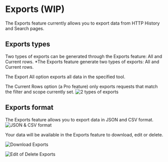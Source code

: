 # Exports (WIP)

The Exports feature currently allows you to export data from HTTP History and Search pages.

## Exports types

Two types of exports can be generated through the Exports feature: All and Current rows.
*The Exports feature generate two types of exports: All and Current rows.

The Export All option exports all data in the specified tool.

The Current Rows option (a Pro feature) only exports requests that match the filter and scope currently set.
![2 types of exports](/_images/exports_2_types.png)

## Exports format

The Exports feature allows you to export data in JSON and CSV format.
![JSON & CSV format](/images/jsoncsv.png)

Your data will be available in the Exports feature to download, edit or delete.

![Download Exports](/images/exports_in_exports.png)

![Edit of Delete Exports](/images/edit_exports.png)
